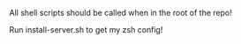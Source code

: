 All shell scripts should be called when in the root of the repo!

Run install-server.sh to get my zsh config!
